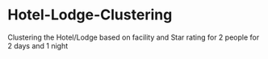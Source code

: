 # Hotel-Lodge-Clustering
Clustering the Hotel/Lodge based on facility and Star rating for 2 people for 2 days and 1 night 
